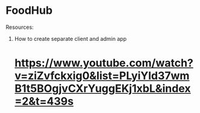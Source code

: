 # FoodHub

Resources:
1. How to create separate client and admin app
   # https://www.youtube.com/watch?v=ziZvfckxig0&list=PLyiYld37wmB1t5BOgjvCXrYuggEKj1xbL&index=2&t=439s